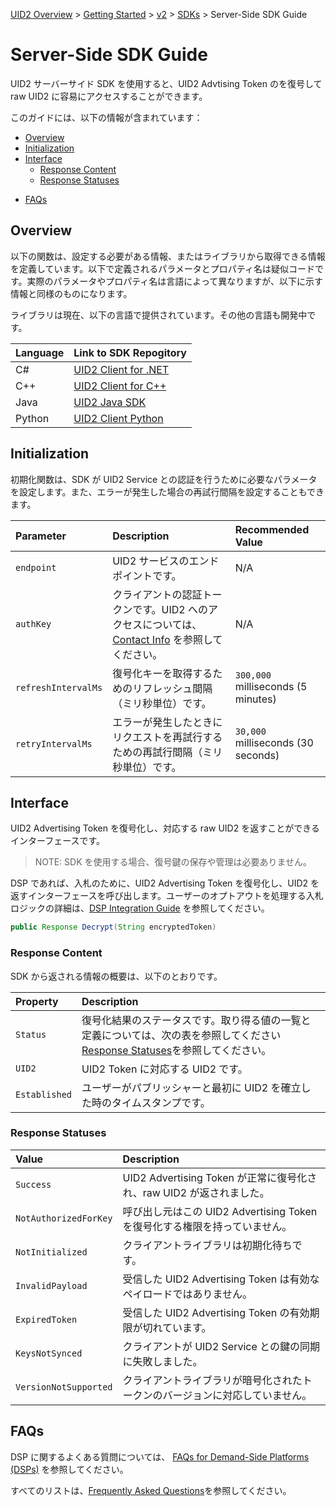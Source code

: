[UID2 Overview](../../../README.md) > [Getting Started](../../README.md) > [v2](../summary-doc-v2.md) > [SDKs](summary-sdks.md) > Server-Side SDK Guide

# Server-Side SDK Guide

UID2 サーバーサイド SDK を使用すると、UID2 Advtising Token のを復号して raw UID2 に容易にアクセスすることができます。

このガイドには、以下の情報が含まれています：

- [Overview](#overview)
- [Initialization](#initialization)
- [Interface](#interface)
  - [Response Content](#response-content)
  - [Response Statuses](#response-statuses)

* [FAQs](#faqs)

## Overview

以下の関数は、設定する必要がある情報、またはライブラリから取得できる情報を定義しています。以下で定義されるパラメータとプロパティ名は疑似コードです。実際のパラメータやプロパティ名は言語によって異なりますが、以下に示す情報と同様のものになります。

ライブラリは現在、以下の言語で提供されています。その他の言語も開発中です。

| Language | Link to SDK Repogitory                                                                       |
| :------- | :------------------------------------------------------------------------------------------- |
| C#       | [UID2 Client for .NET](https://github.com/IABTechLab/uid2-client-net/blob/master/README.md)  |
| C++      | [UID2 Client for C++](https://github.com/IABTechLab/uid2-client-cpp11/blob/master/README.md) |
| Java     | [UID2 Java SDK](https://github.com/IABTechLab/uid2-client-java/blob/master/README.md)        |
| Python   | [UID2 Client Python](https://github.com/IABTechLab/uid2-client-python/blob/master/README.md) |

## Initialization

初期化関数は、SDK が UID2 Service との認証を行うために必要なパラメータを設定します。また、エラーが発生した場合の再試行間隔を設定することもできます。

| Parameter           | Description                                                                                                                    | Recommended Value                  |
| :------------------ | :----------------------------------------------------------------------------------------------------------------------------- | :--------------------------------- |
| `endpoint`          | UID2 サービスのエンドポイントです。                                                                                            | N/A                                |
| `authKey`           | クライアントの認証トークンです。UID2 へのアクセスについては、[Contact Info](../../README.md#contact-info) を参照してください。 | N/A                                |
| `refreshIntervalMs` | 復号化キーを取得するためのリフレッシュ間隔（ミリ秒単位）です。                                                                 | `300,000` milliseconds (5 minutes) |
| `retryIntervalMs`   | エラーが発生したときにリクエストを再試行するための再試行間隔（ミリ秒単位）です。                                               | `30,000` milliseconds (30 seconds) |

## Interface

UID2 Advertising Token を復号化し、対応する raw UID2 を返すことができるインターフェースです。

> NOTE: SDK を使用する場合、復号鍵の保存や管理は必要ありません。

DSP であれば、入札のために、UID2 Advertising Token を復号化し、UID2 を返すインターフェースを呼び出します。ユーザーのオプトアウトを処理する入札ロジックの詳細は、[DSP Integration Guide](../guides/dsp-guide.md) を参照してください。

```java
public Response Decrypt(String encryptedToken)
```

### Response Content

SDK から返される情報の概要は、以下のとおりです。

| Property      | Description                                                                                                                                       |
| :------------ | :------------------------------------------------------------------------------------------------------------------------------------------------ |
| `Status`      | 復号化結果のステータスです。取り得る値の一覧と定義については、次の表を参照してください[Response Statuses](#response-statuses)を参照してください。 |
| `UID2`        | UID2 Token に対応する UID2 です。                                                                                                                 |
| `Established` | ユーザーがパブリッシャーと最初に UID2 を確立した時のタイムスタンプです。                                                                          |

### Response Statuses

| Value                 | Description                                                                  |
| :-------------------- | :--------------------------------------------------------------------------- |
| `Success`             | UID2 Advertising Token が正常に復号化され、raw UID2 が返されました。         |
| `NotAuthorizedForKey` | 呼び出し元はこの UID2 Advertising Token を復号化する権限を持っていません。   |
| `NotInitialized`      | クライアントライブラリは初期化待ちです。                                     |
| `InvalidPayload`      | 受信した UID2 Advertising Token は有効なペイロードではありません。           |
| `ExpiredToken`        | 受信した UID2 Advertising Token の有効期限が切れています。                   |
| `KeysNotSynced`       | クライアントが UID2 Service との鍵の同期に失敗しました。                     |
| `VersionNotSupported` | クライアントライブラリが暗号化されたトークンのバージョンに対応していません。 |

## FAQs

DSP に関するよくある質問については、 [FAQs for Demand-Side Platforms (DSPs)](../getting-started/gs-faqs.md#faqs-for-demand-side-platforms-dsps) を参照してください。

すべてのリストは、[Frequently Asked Questions](../getting-started/gs-faqs.md)を参照してください。
